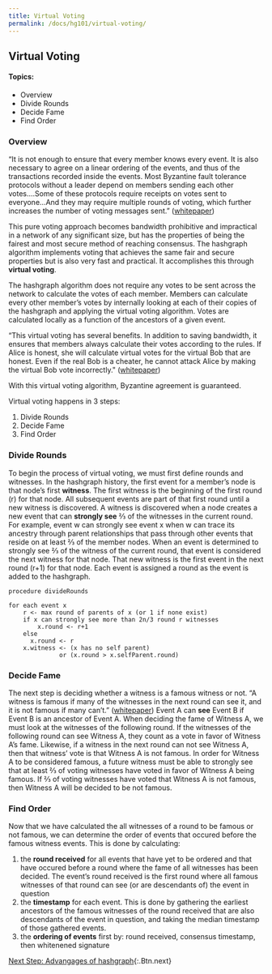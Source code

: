 ```yaml
---
title: Virtual Voting
permalink: /docs/hg101/virtual-voting/
---
```


## Virtual Voting

#### Topics:

* Overview
* Divide Rounds
* Decide Fame
* Find Order

### Overview

“It is not enough to ensure that every member knows every event. It is also
necessary to agree on a linear ordering of the events, and thus of the transactions
recorded inside the events. Most Byzantine fault tolerance protocols without a
leader depend on members sending each other votes....Some of these
protocols require receipts on votes sent to everyone...And they
may require multiple rounds of voting, which further increases the number of voting
messages sent.” ([whitepaper](https://www.swirlds.com/downloads/SWIRLDS-TR-2016-01.pdf))

This pure voting approach becomes bandwidth prohibitive and impractical in a network of any significant size, but has the properties of being the fairest and most secure method of reaching consensus. The hashgraph algorithm implements voting that achieves the same fair and secure properties but is also very fast and practical. It accomplishes this through **virtual voting**.

The hashgraph algorithm does not require any votes to be sent across the network to calculate the votes of each member. Members can calculate every other member’s votes by internally looking at each of their copies of the hashgraph and applying the virtual voting algorithm. Votes are calculated locally as a function of the ancestors of a given event.

“This virtual voting has several benefits. In addition to saving bandwidth, it ensures that members always calculate their votes according to the rules. If Alice is honest, she will calculate virtual votes for the virtual Bob that are honest. Even if the real Bob is a cheater, he cannot attack Alice by making the virtual Bob vote incorrectly." ([whitepaper](https://www.swirlds.com/downloads/SWIRLDS-TR-2016-01.pdf))

With this virtual voting algorithm, Byzantine agreement is guaranteed.

Virtual voting happens in 3 steps:

1. Divide Rounds
2. Decide Fame
3. Find Order

### Divide Rounds

To begin the process of virtual voting, we must first define rounds and witnesses. In the hashgraph history, the first event for a member’s node is that node’s first **witness**. The first witness is the beginning of the first round (r) for that node. All subsequent events are part of that first round until a new witness is discovered. A witness is discovered when a node creates a new event that can **strongly see** ⅔ of the witnesses in the current round. For example, event w can strongly see event x when w can trace its ancestry through parent relationships that pass through other events that reside on at least ⅔ of the member nodes. When an event is determined to strongly see ⅔ of the witness of the current round, that event is considered the next witness for that node. That new witness is the first event in the next round (r+1) for that node. Each event is assigned a round as the event is added to the hashgraph.

```
procedure divideRounds

for each event x
	r <- max round of parents of x (or 1 if none exist)
	if x can strongly see more than 2n/3 round r witnesses
		x.round <- r+1
	else
	  x.round <- r
	x.witness <- (x has no self parent)
  			  or (x.round > x.selfParent.round)
```

### Decide Fame

The next step is deciding whether a witness is a famous witness or not. “A witness is famous if many of the witnesses in the next round can see it, and it is not famous if many can’t.” ([whitepaper](https://www.swirlds.com/downloads/SWIRLDS-TR-2016-01.pdf)) Event A can **see** Event B if Event B is an ancestor of Event A. When deciding the fame of Witness A, we must look at the witnesses of the following round. If the witnesses of the following round can see Witness A, they count as a vote in favor of Witness A’s fame. Likewise, if a witness in the next round can not see Witness A, then that witness’ vote is that Witness A is not famous. In order for Witness A to be considered famous, a future witness must be able to strongly see that at least ⅔ of voting witnesses have voted in favor of Witness A being famous. If ⅔ of voting witnesses have voted that Witness A is not famous, then Witness A will be decided to be not famous.

### Find Order

Now that we have calculated the all witnesses of a round to be famous or not famous, we can determine the order of events that occured before the famous witness events. This is done by calculating:

1. the **round received** for all events that have yet to be ordered and that have occured before a round where the fame of all witnesses has been decided. The event’s round received is the first round where all famous witnesses of that round can see (or are descendants of) the event in question
2. the **timestamp** for each event. This is done by gathering the earliest ancestors of the famous witnesses of the round received that are also descendants of the event in question, and taking the median timestamp of those gathered events.
3. the **ordering of events** first by: round received, consensus timestamp, then whitenened signature

[Next Step: Advangages of hashgraph](/docs/hg101/advantages-of-hashgraph){:.Btn.next}
